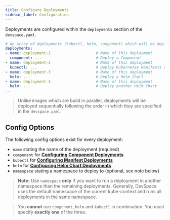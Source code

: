 ```yaml
---
title: Configure Deployments
sidebar_label: Configuration
---
```


Deployments are configured within the `deployments` section of the `devspace.yaml`.
```yaml
# An array of deployments (kubectl, helm, component) which will be deployed with DevSpace in the specified order
deployments:
- name: deployment-1                    # Name of this deployment
  component: ...                        # Deploy a Component
- name: deployment-2                    # Name of this deployment
  kubectl: ...                          # Deploy Kubernetes manifests or Kustomizations (using kubectl and kustomize)
- name: deployment-3                    # Name of this deployment
  helm: ...                             # Deploy a Helm Chart
- name: deployment-4                    # Name of this deployment
  helm: ...                             # Deploy another Helm Chart
...
```

> Unlike images which are build in parallel, deployments will be deployed sequentially following the order in which they are specified in the `devspace.yaml`.

## Config Options
The following config options exist for every deployment:
- `name` stating the name of the deployment (required)
- `component` for [**Configuring Component Deployments**](/docs/cli/deployment/components/configuration/overview-specification)
- `kubectl` for [**Configuring Manifest Deployments**](/docs/cli/deployment/kubernetes-manifests/configuration/overview-specification)
- `helm` for [**Configuring Helm Chart Deployments**](/docs/cli/deployment/helm-charts/configuration/overview-specification)
- `namespace` stating a namespace to deploy to (optional, see note below)

> **Note:** Use `namespace` **only** if you want to run a deployment in another namespace than the remaining deployments. Generally, DevSpace uses the default namespace of the current kube-context and runs all deployments in the same namespace.

> You **cannot** use `component`, `helm` and `kubectl` in combination. You must specify **exactly one** of the three. 
